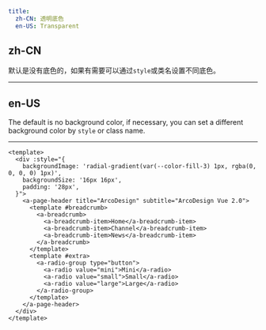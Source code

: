 ```yaml
title:
  zh-CN: 透明底色
  en-US: Transparent
```

## zh-CN

默认是没有底色的，如果有需要可以通过`style`或类名设置不同底色。

---

## en-US

The default is no background color, if necessary, you can set a different background color by `style` or class name.

---

```vue
<template>
  <div :style="{
    backgroundImage: 'radial-gradient(var(--color-fill-3) 1px, rgba(0, 0, 0, 0) 1px)',
    backgroundSize: '16px 16px',
    padding: '28px',
  }">
    <a-page-header title="ArcoDesign" subtitle="ArcoDesign Vue 2.0">
      <template #breadcrumb>
        <a-breadcrumb>
          <a-breadcrumb-item>Home</a-breadcrumb-item>
          <a-breadcrumb-item>Channel</a-breadcrumb-item>
          <a-breadcrumb-item>News</a-breadcrumb-item>
        </a-breadcrumb>
      </template>
      <template #extra>
        <a-radio-group type="button">
          <a-radio value="mini">Mini</a-radio>
          <a-radio value="small">Small</a-radio>
          <a-radio value="large">Large</a-radio>
        </a-radio-group>
      </template>
    </a-page-header>
  </div>
</template>
```
